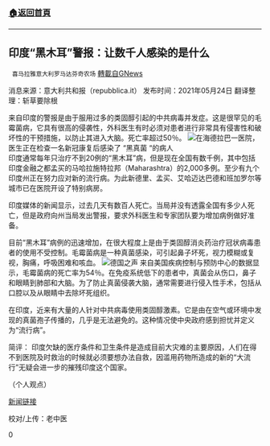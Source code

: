 ###  [:house:返回首頁](https://github.com/ourhimalayas/txt)
---

## 印度“黑木耳”警报：让数千人感染的是什么
` 喜马拉雅意大利罗马达芬奇农场` [轉載自GNews](https://gnews.org/zh-hans/1271565/)

消息来源：意大利共和报（repubblica.it）
发布时间：2021年05月24日
翻译整理：斩草要除根

来自印度的警报是由于服用过多的类固醇引起的中共病毒并发症。这是很罕见的毛霉菌病，它具有很高的侵袭性，外科医生有时必须对患者进行非常具有侵害性和破坏性的干预措施，以防止其进入大脑。死亡率超过50％。
![]()![](https://gnews-media-offload.s3.amazonaws.com/wp-content/uploads/2021/05/25095317/%E5%8D%B0%E5%BA%A6%E6%AF%9B%E9%9C%89%E7%97%85%E6%AF%92.jpg)在海德拉巴一医院，医生正在检查一名新冠康复后感染了 “黑真菌 “的病人  
印度通常每年只治疗不到20例的“黑木耳”病，但是现在全国有数千例，其中包括印度金融之都孟买的马哈拉施特拉邦（Maharashtra）的2,000多例。至少有九个印度州正在努力应对新的流行病。为此新德里、孟买、艾哈迈达巴德和班加罗尔等城市已在医院开设了特别病房。

印度媒体的新闻显示，过去几天有数百人死亡。当局并没有透露全国有多少人死亡，但是政府向州当局发出警报，要求外科医生和专家团队要为增加病例做好准备。

目前“黑木耳”病例的迅速增加，在很大程度上是由于类固醇消炎药治疗冠状病毒患者的使用不受控制。毛霉菌病是一种真菌感染，可引起鼻子坏死，视力模糊或复视，胸痛，呼吸困难和咳血。
![]()![](https://gnews-media-offload.s3.amazonaws.com/wp-content/uploads/2021/05/25095344/%E5%8D%B0%E5%BA%A62.jpg)德国之声
来自美国疾病控制与预防中心的数据显示，毛霉菌病的死亡率为54％。在免疫系统低下的患者中，真菌会从伤口，鼻子和眼睛到肺部和大脑。为了防止真菌侵袭大脑，通常需要进行侵入性手术，包括从口腔以及从眼睛中去除坏死组织。

在印度，近来有大量的人针对中共病毒使用类固醇激素。它是由在空气或环境中发现的真菌孢子传播的，几乎是无法避免的。这种情况使中央政府感到担忧并定义为“流行病”。

简评： 印度欠缺的医疗条件和卫生条件是造成目前大灾难的主要原因，人们在得不到医院及时救治的时候就必须要想办法自救，因滥用药物所造成的新的“大流行”无疑会进一步的摧残印度这个国家。

（个人观点）

[新闻链接](https://www.repubblica.it/salute/2021/05/24/news/india_fungo_nero-302507013/?ref=RHVS-VS-I270679801-P4-S5-T1)

校对/上传：老中医

0
